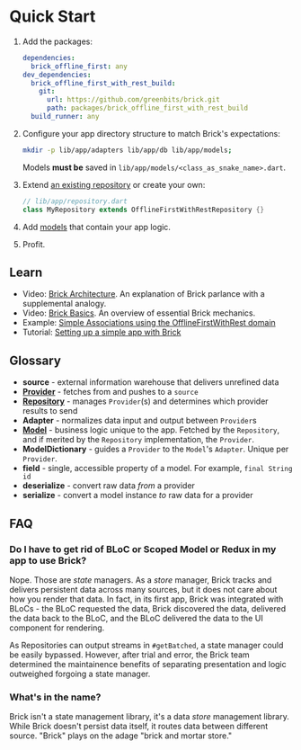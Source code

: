 # Quick Start

1. Add the packages:
    ```yaml
    dependencies:
      brick_offline_first: any
    dev_dependencies:
      brick_offline_first_with_rest_build:
        git:
          url: https://github.com/greenbits/brick.git
          path: packages/brick_offline_first_with_rest_build
      build_runner: any
    ```

1. Configure your app directory structure to match Brick's expectations:
    ```bash
    mkdir -p lib/app/adapters lib/app/db lib/app/models;
    ```

    Models **must be** saved in `lib/app/models/<class_as_snake_name>.dart`.

1. Extend [an existing repository](data/repositories.md) or create your own:
    ```dart
    // lib/app/repository.dart
    class MyRepository extends OfflineFirstWithRestRepository {}
    ```
1. Add [models](data/models.md) that contain your app logic.
1. Profit.

## Learn

* Video: [Brick Architecture](https://www.youtube.com/watch?v=2noLcro9iIw). An explanation of Brick parlance with a supplemental analogy.
* Video: [Brick Basics](https://www.youtube.com/watch?v=jm5i7e_BQq0). An overview of essential Brick mechanics.
* Example: [Simple Associations using the OfflineFirstWithRest domain](https://github.com/greenbits/brick/blob/master/example)
* Tutorial: [Setting up a simple app with Brick](http://www.flutterbyexample.com/#/posts/2_adding_a_repository)

## Glossary

* **source** - external information warehouse that delivers unrefined data
* [**Provider**](data/providers.md) - fetches from and pushes to a `source`
* [**Repository**](data/repositories.md) - manages `Provider`(s) and determines which provider results to send
* **Adapter** - normalizes data input and output between `Provider`s
* [**Model**](data/models.md) - business logic unique to the app. Fetched by the `Repository`, and if merited by the `Repository` implementation, the `Provider`.
* **ModelDictionary** - guides a `Provider` to the `Model`'s `Adapter`. Unique per `Provider`.
* **field** - single, accessible property of a model. For example, `final String id`
* **deserialize** - convert raw data _from_ a provider
* **serialize** - convert a model instance _to_ raw data for a provider

## FAQ

### Do I have to get rid of BLoC or Scoped Model or Redux in my app to use Brick?

Nope. Those are _state_ managers. As a _store_ manager, Brick tracks and delivers persistent data across many sources, but it does not care about how you render that data. In fact, in its first app, Brick was integrated with BLoCs - the BLoC requested the data, Brick discovered the data, delivered the data back to the BLoC, and the BLoC delivered the data to the UI component for rendering.

As Repositories can output streams in `#getBatched`, a state manager could be easily bypassed. However, after trial and error, the Brick team determined the maintainence benefits of separating presentation and logic outweighed forgoing a state manager.

### What's in the name?

Brick isn't a state management library, it's a data _store_ management library. While Brick doesn't persist data itself, it routes data between different source. "Brick" plays on the adage "brick and mortar store."
